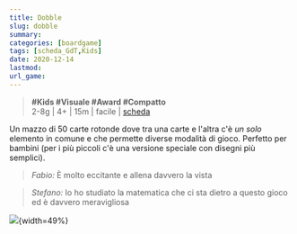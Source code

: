 ```yaml
---
title: Dobble
slug: dobble
summary: 
categories: [boardgame]
tags: [scheda_GdT,Kids]
date: 2020-12-14
lastmod: 
url_game: 
---
```

> **#Kids #Visuale #Award #Compatto**  
> 2-8g | 4+ | 15m | facile | [scheda](https://boardgamegeek.com/boardgame/63268/spot-it)  

Un mazzo di 50 carte rotonde dove tra una carte e l'altra c'è *un solo* elemento in comune e che permette diverse modalità di gioco. Perfetto per bambini (per i più piccoli c'è una versione speciale con disegni più semplici).  

> *Fabio:*
> È molto eccitante e allena davvero la vista

> *Stefano:*
> Io ho studiato la matematica che ci sta dietro a questo gioco ed è davvero meravigliosa

![](img/dobble.jpg){width=49%}

